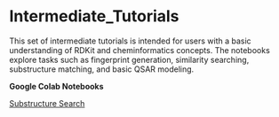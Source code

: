 # Intermediate_Tutorials
This set of intermediate tutorials is intended for users with a basic understanding of RDKit and cheminformatics concepts. The notebooks explore tasks such as fingerprint generation, similarity searching, substructure matching, and basic QSAR modeling. 

**Google Colab Notebooks**

[Substructure Search](https://colab.research.google.com/github/sofia-sunny/Intermediate_Tutorials/blob/main/01_substructure_search.ipynb)
